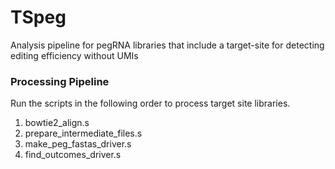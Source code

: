 # TSpeg
Analysis pipeline for pegRNA libraries that include a target-site for detecting editing efficiency without UMIs

### Processing Pipeline
Run the scripts in the following order to process target site libraries.

1. bowtie2_align.s
2. prepare_intermediate_files.s
3. make_peg_fastas_driver.s
4. find_outcomes_driver.s
